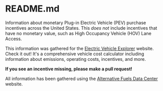 # README.md

Information about monetary Plug-in Electric Vehicle (PEV) purchase incentives across the United States.
This *does not* include incentives that have no monetary value, such as High Occupancy Vehicle (HOV) Lane Access. 

This information was gathered for the [Electric Vehicle Explorer](https://gis.its.ucdavis.edu/evexplorer2/) website. 
Check it out! It's a comprehensive vehicle cost calculator including information about emissions, operating costs, incentives, and more.

**If you see an incentive missing, please make a pull request!**

All information has been gathered using the [Alternative Fuels Data Center](https://afdc.energy.gov/laws) website.
